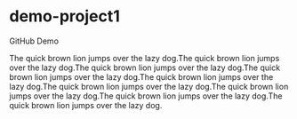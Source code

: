 # demo-project1
GitHub Demo

The quick brown lion jumps over the lazy dog.The quick brown lion jumps over the lazy dog.The quick brown lion jumps over the lazy dog.The quick brown lion jumps over the lazy dog.The quick brown lion jumps over the lazy dog.The quick brown lion jumps over the lazy dog.The quick brown lion jumps over the lazy dog.The quick brown lion jumps over the lazy dog.The quick brown lion jumps over the lazy dog.
